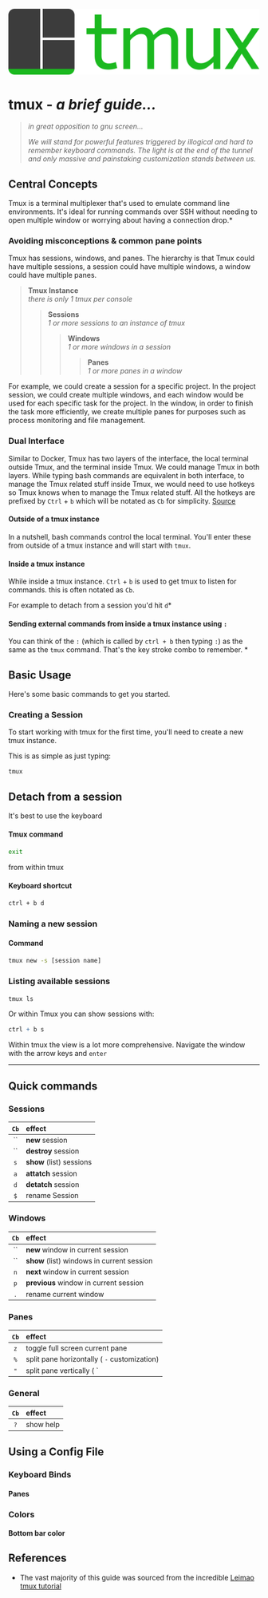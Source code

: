 
![tmux](https://raw.githubusercontent.com/8rents/_/images/tmux-logo.svg)

# tmux - *a brief guide...*


> *in great opposition to gnu screen...*
> 
> *We will stand for powerful features triggered by illogical and hard to remember keyboard commands. The light is at the end of the tunnel and only massive and painstaking customization stands between us.*

## Central Concepts


Tmux is a terminal multiplexer that's used to emulate command line environments. It's ideal for running commands over SSH without needing to open multiple window or worrying about having a connection drop.* 

### Avoiding misconceptions & common pane points

Tmux has sessions, windows, and panes. The hierarchy is that Tmux could have multiple sessions, a session could have multiple windows, a window could have multiple panes. 

> **Tmux Instance**    
	*there is only 1 tmux per console*
> > **Sessions**    
        *1 or more sessions to an instance of tmux*
> > >  **Windows**     
		  *1 or more windows in a session*
> > > > **Panes**    
              *1 or more panes in a window*

For example, we could create a session for a specific project. In the project session, we could create multiple windows, and each window would be used for each specific task for the project. In the window, in order to finish the task more efficiently, we create multiple panes for purposes such as process monitoring and file management. 

### Dual Interface

Similar to Docker, Tmux has two layers of the interface, the local terminal outside Tmux, and the terminal inside Tmux. We could manage Tmux in both layers. While typing bash commands are equivalent in both interface, to manage the Tmux related stuff inside Tmux, we would need to use hotkeys so Tmux knows when to manage the Tmux related stuff. All the hotkeys are prefixed by `Ctrl` + `b` which will be notated as `Cb` for simplicity. [Source](https://leimao.github.io/blog/Tmux-Tutorial/#Dual-Interface "Dual Interface")

#### Outside of a tmux instance

In a nutshell, bash commands control the local terminal. You'll enter these from outside of a tmux instance and will start with `tmux`.

#### Inside a tmux instance

While inside a tmux instance. `Ctrl` + `b` is used to get tmux to listen for commands.  this is often notated as `Cb`.

For example to detach from a session you'd hit `d`*

#### Sending external commands from inside a tmux instance using `:`

You can think of the `:` (which is called by `ctrl + b` then typing `:`) as the same as the `tmux` command. That's the key stroke combo to remember. *

##  Basic Usage

Here's some basic commands to get you started.

### Creating a Session

To start working with tmux for the first time, you'll need to create a new tmux instance.  

This is as simple as just typing:

```bash
tmux
```

## Detach from a session 

It's best to use the keyboard 

#### Tmux command

```bash
exit
```
from within tmux

#### Keyboard shortcut

```bash
ctrl + b d
```
### Naming a new session 

#### Command 

```bash
tmux new -s [session name] 
```

### Listing available sessions 

```bash
tmux ls
```
Or within Tmux you can show sessions with:

```r
ctrl + b s
```
Within tmux the view is a lot more comprehensive. Navigate the window with the arrow keys and `enter`
***




## Quick commands

### Sessions

| `Cb` | effect |
|:--:| :----------------- |
| `` | **new** session |
| `` | **destroy** session |
| `s` |  **show** (list) sessions |
| `a` | **attatch** session |
| `d` | **detatch** session |
| `$` |  rename Session |

### Windows

| `Cb` | effect |
|:--:| :----------------- |
| `` | **new** window in current session |
| `` |  **show** (list) windows in current session |
| `n` |  **next** window in current session |
| `p` |  **previous** window in current session |
| `.` |  rename current window|

### Panes

| `Cb` | effect |
|:--:| :----------------- |
| `z` |  toggle full screen current pane |
| `%` |  split pane horizontally ( `-` customization) |
| `"` |  split pane vertically ( `|` customization)|

### General

| `Cb` | effect |
|:--:| :----------------- |
| `?` | show help |


## Using a Config File

### Keyboard Binds

#### Panes

### Colors

#### Bottom bar color



## References

- The vast majority of this guide was sourced from the incredible [Leimao tmux tutorial](https://leimao.github.io/blog/Tmux-Tutorial/) 
<!--stackedit_data:
eyJoaXN0b3J5IjpbLTYwNTQwMzA1NywtMTYxMTQxOTYyNCwtMT
U0NzU4NDQ0OSwxNDUxMDU4NzMwLC0zMzI0NTUzNjNdfQ==
-->